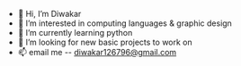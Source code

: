 - 👋 Hi, I’m Diwakar
- 👀 I’m interested in computing languages & graphic design
- 🌱 I’m currently learning python
- 💞️ I’m looking for new basic projects to work on 
- 📫 email me -- diwakar126796@gmail.com

<!---
Roboworrier/Roboworrier is a ✨ special ✨ repository because its `README.md` (this file) appears on your GitHub profile.
You can click the Preview link to take a look at your changes.
--->

